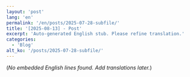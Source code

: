 ```yaml
---
layout: 'post'
lang: 'en'
permalink: '/en/posts/2025-07-28-subfile/'
title: '[2025-08-13] - Post'
excerpt: 'Auto-generated English stub. Please refine translation.'
categories:
  - 'Blog'
alt_ko: '/posts/2025-07-28-subfile/'
---
```


(*No embedded English lines found. Add translations later.*)
